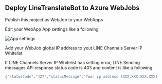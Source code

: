 ## Deploy LineTranslateBot to Azure WebJobs

Publish this project as WebJob to your WebApps

Edit your WebApp App settings like a following

![App settings](https://raw.githubusercontent.com/kiyoaki/LineBotNet/master/Images/WebJobSettingsForTranslateBot.PNG "App settings")

Add your WebJob global IP address to yout LINE Channels Server IP Whitelist

If LINE Channels Server IP Whitelist has setting error, LINE Sending messages API response status code is 403 and content is like a following.

```javascript
{"statusCode":"427","statusMessage":"Your ip address [XXX.XXX.XXX.XXX] is not allowed to access this API."}
```
